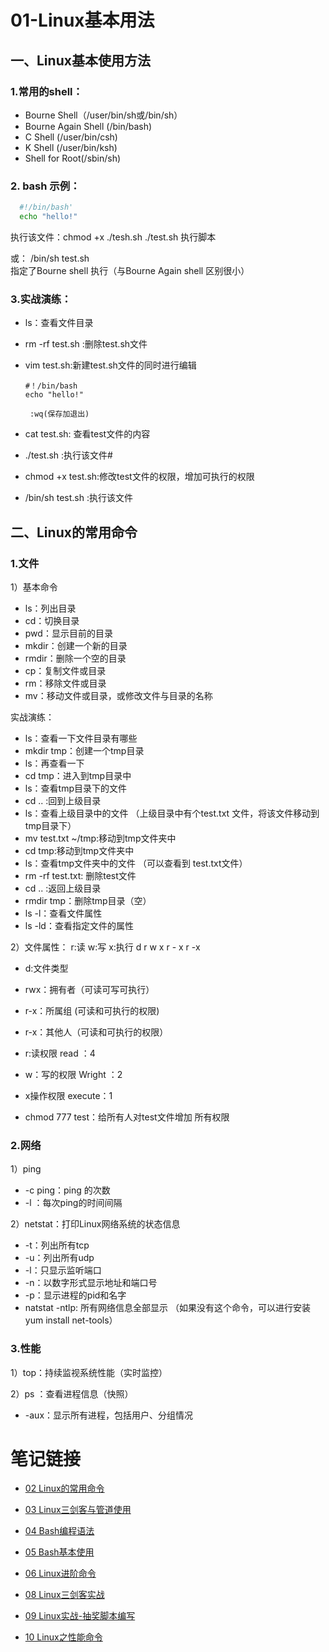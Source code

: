 # 01-Linux基本用法
## 一、Linux基本使用方法
### 1.常用的shell：
- Bourne Shell（/user/bin/sh或/bin/sh）
- Bourne Again Shell (/bin/bash)
- C Shell (/user/bin/csh)
- K Shell (/user/bin/ksh)
- Shell for Root(/sbin/sh)
### 2. bash 示例：
  ```bash
    #!/bin/bash'
    echo "hello!" 
  ```

执行该文件：chmod +x ./tesh.sh
./test.sh  执行脚本

或：
   /bin/sh test.sh  
   指定了Bourne shell 
   执行（与Bourne Again shell 区别很小）
   
### 3.实战演练：
- ls：查看文件目录
- rm -rf  test.sh :删除test.sh文件
- vim test.sh:新建test.sh文件的同时进行编辑
    ```
   #！/bin/bash
    echo "hello!"
    
     :wq(保存加退出)
   ```
        
- cat test.sh: 查看test文件的内容
- ./test.sh :执行该文件#
- chmod +x test.sh:修改test文件的权限，增加可执行的权限
- /bin/sh test.sh :执行该文件

##  二、Linux的常用命令
### 1.文件
   1）基本命令   
   - ls：列出目录
   - cd：切换目录
   - pwd：显示目前的目录
   - mkdir：创建一个新的目录
   - rmdir：删除一个空的目录
   - cp：复制文件或目录
   - rm：移除文件或目录
   - mv：移动文件或目录，或修改文件与目录的名称

实战演练：
- ls：查看一下文件目录有哪些
- mkdir tmp：创建一个tmp目录
- ls：再查看一下
- cd tmp：进入到tmp目录中
- ls：查看tmp目录下的文件
- cd .. :回到上级目录
- ls：查看上级目录中的文件
（上级目录中有个test.txt 文件，将该文件移动到tmp目录下）
- mv test.txt ~/tmp:移动到tmp文件夹中
- cd tmp:移动到tmp文件夹中
- ls：查看tmp文件夹中的文件
（可以查看到 test.txt文件）
- rm -rf test.txt: 删除test文件
- cd .. :返回上级目录
- rmdir tmp：删除tmp目录（空）
- ls -l：查看文件属性
- ls -ld：查看指定文件的属性

2）文件属性： r:读    w:写     x:执行
d r w x r - x r -x
- d:文件类型
- rwx：拥有者（可读可写可执行）
- r-x：所属组 (可读和可执行的权限)
- r-x：其他人（可读和可执行的权限）

- r:读权限 read ：4
- w：写的权限 Wright ：2
- x操作权限 execute：1

- chmod 777 test：给所有人对test文件增加 所有权限

### 2.网络
1）ping 
- -c ping：ping 的次数
- -l ：每次ping的时间间隔

2）netstat：打印Linux网络系统的状态信息
- -t：列出所有tcp
- -u：列出所有udp
- -l：只显示监听端口
- -n：以数字形式显示地址和端口号
- -p：显示进程的pid和名字
- natstat -ntlp: 所有网络信息全部显示
（如果没有这个命令，可以进行安装 yum install net-tools）

### 3.性能
1）top：持续监视系统性能（实时监控）

2）ps ：查看进程信息（快照）
- -aux：显示所有进程，包括用户、分组情况

# 笔记链接

- [02 Linux的常用命令](https://github.com/tete1987/01-Linux/blob/master/02%20Linux%E7%9A%84%E5%B8%B8%E7%94%A8%E5%91%BD%E4%BB%A4.md)

- [03 Linux三剑客与管道使用](https://github.com/tete1987/01-Linux/blob/master/03%20Linux%E4%B8%89%E5%89%91%E5%AE%A2%E4%B8%8E%E7%AE%A1%E9%81%93%E4%BD%BF%E7%94%A8.md)
- [04 Bash编程语法](https://github.com/tete1987/01-Linux/blob/master/04%20Bash%E7%BC%96%E7%A8%8B%E8%AF%AD%E6%B3%95.md)

- [05 Bash基本使用](https://github.com/tete1987/01-Linux/blob/master/05%20Bash%E5%9F%BA%E6%9C%AC%E4%BD%BF%E7%94%A8.md)

- [06 Linux进阶命令](https://github.com/tete1987/01-Linux/blob/master/06%20Linux%E8%BF%9B%E9%98%B6%E5%91%BD%E4%BB%A4.md)

- [08 Linux三剑客实战](https://github.com/tete1987/01-Linux/blob/master/08%20Linux%E4%B8%89%E5%89%91%E5%AE%A2%E5%AE%9E%E6%88%98.md)

- [09 Linux实战-抽奖脚本编写](https://github.com/tete1987/01-Linux/blob/master/09%20Linux%E5%AE%9E%E6%88%98-%E6%8A%BD%E5%A5%96%E8%84%9A%E6%9C%AC%E7%BC%96%E5%86%99.md)

- [10 Linux之性能命令](https://github.com/tete1987/01-Linux/blob/master/10%20Linux%E4%B9%8B%E6%80%A7%E8%83%BD%E5%91%BD%E4%BB%A4.md)
